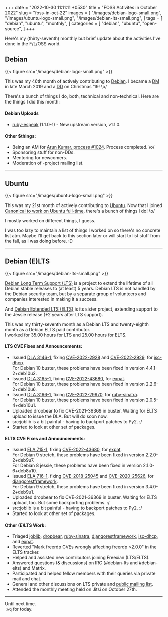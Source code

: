 +++
date = "2022-10-30 11:11:11 +0530"
title = "FOSS Activites in October 2022"
slug = "foss-in-oct-22"
images = [
    "/images/debian-logo-small.png",
    "/images/ubuntu-logo-small.png",
    "/images/debian-lts-small.png",
]
tags = [
    "debian",
    "ubuntu",
    "monthly",
]
categories = [
    "debian",
    "ubuntu",
    "open-source",
]
+++

Here's my (thirty-seventh) monthly but brief update about the activities I've done in the F/L/OSS world.

## Debian
{{< figure src="/images/debian-logo-small.png" >}}

This was my 46th month of actively contributing to [Debian](https://www.debian.org/).
I became a [DM](https://wiki.debian.org/DebianMaintainer) in late March 2019 and a [DD](https://wiki.debian.org/DebianDeveloper) on Christmas '19! \o/

There's a bunch of things I do, both, technical and non-technical. Here are the things I did this month:

#### Debian Uploads

- [ruby-espeak](https://tracker.debian.org/pkg/ruby-espeak) (1.1.0-1) - New upstream version, v1.1.0.

#### Other $things:

- Being an AM for [Arun Kumar, process #1024](https://nm.debian.org/process/1024/). Process completed. \o/
- Sponsoring stuff for non-DDs.
- Mentoring for newcomers.
- Moderation of -project mailing list.

---

## Ubuntu
{{< figure src="/images/ubuntu-logo-small.png" >}}

This was my 21st month of actively contributing to [Ubuntu](https://ubuntu.com/about).
Now that I joined [Canonical to work on Ubuntu full-time](https://utkarsh2102.org/posts/hello-canonical/), there's a bunch of things I do! \o/

I mostly worked on different things, I guess.

I was too lazy to maintain a list of things I worked on so there's
no concrete list atm. Maybe I'll get back to this section later or
will start to list stuff from the fall, as I was doing before. :D

---

## Debian (E)LTS
{{< figure src="/images/debian-lts-small.png" >}}

[Debian Long Term Support (LTS)](https://www.freexian.com/en/services/debian-lts.html) is a project to extend the lifetime of all Debian stable releases to (at least) 5 years. Debian LTS is not handled by the Debian security team, but by a separate group of volunteers and companies interested in making it a success.  

And [Debian Extended LTS (ELTS)](https://deb.freexian.com/extended-lts) is its sister project, extending support to the Jessie release (+2 years after LTS support).

This was my thirty-seventh month as a Debian LTS and twenty-eighth month as a Debian ELTS paid contributor.  
I worked for 35.00 hours for LTS and 25.00 hours for ELTS.

#### LTS CVE Fixes and Announcements:

- Issued [DLA 3146-1](https://lists.debian.org/debian-lts-announce/2022/10/msg00015.html), fixing [CVE-2022-2928](https://security-tracker.debian.org/tracker/CVE-2022-2928) and [CVE-2022-2929](https://security-tracker.debian.org/tracker/CVE-2022-2929), for [isc-dhcp](https://tracker.debian.org/pkg/isc-dhcp).  
  For Debian 10 buster, these problems have been fixed in version 4.4.1-2+deb10u2.
- Issued [DLA 3165-1](https://lists.debian.org/debian-lts-announce/2022/10/msg00033.html), fixing [CVE-2022-43680](https://security-tracker.debian.org/tracker/CVE-2022-43680), for [expat](https://tracker.debian.org/pkg/expat).  
  For Debian 10 buster, these problems have been fixed in version 2.2.6-2+deb10u6.
- Issued [DLA 3166-1](), fixing [CVE-2022-29970](https://security-tracker.debian.org/tracker/CVE-2022-29970), for [ruby-sinatra](https://tracker.debian.org/pkg/ruby-sinatra).  
  For Debian 10 buster, these problems have been fixed in version 2.0.5-4+deb10u1.
- Uploaded dropbear to fix CVE-2021-36369 in buster. Waiting for ELTS upload to issue the DLA. But will do soon now.
- src:joblib is a bit painful - having to backport patches to Py2. :/
- Started to look at other set of packages.

#### ELTS CVE Fixes and Announcements:

- Issued [ELA 715-1](https://www.freexian.com/lts/extended/updates/ela-715-1-expat/), fixing [CVE-2022-43680](https://security-tracker.debian.org/tracker/CVE-2022-43680), for [expat](https://tracker.debian.org/pkg/expat).  
  For Debian 9 stretch, these problems have been fixed in version 2.2.0-2+deb9u7.  
  For Debian 8 jessie, these problems have been fixed in version 2.1.0-6+deb8u10.
- Issued [ELA 716-1](https://www.freexian.com/lts/extended/updates/ela-716-1-djangorestframework/), fixing [CVE-2018-25045](https://security-tracker.debian.org/tracker/CVE-2018-25045) and [CVE-2020-25626](https://security-tracker.debian.org/tracker/CVE-2020-25626), for [djangorestframework](https://tracker.debian.org/pkg/djangorestframework).  
  For Debian 9 stretch, these problems have been fixed in version 3.4.0-2+deb9u1.
- Uploaded dropbear to fix CVE-2021-36369 in buster. Waiting for ELTS upload, too. But some backporting problems. :/
- src:joblib is a bit painful - having to backport patches to Py2. :/
- Started to look at other set of packages.

#### Other (E)LTS Work:

- Triaged [joblib](https://tracker.debian.org/pkg/joblib),
[dropbear](https://tracker.debian.org/pkg/dropbear),
[ruby-sinatra](https://tracker.debian.org/pkg/ruby-sinatra),
[djangorestframework](https://tracker.debian.org/pkg/djangorestframework),
[isc-dhcp](https://tracker.debian.org/pkg/isc-dhcp), and
[expat](https://tracker.debian.org/pkg/expat).
- Reverted "Mark freerdp CVEs wrongly affecting freerdp <2.0.0" in the ELTS tracker.
- Helped and assisted new contributors joining Freexian (LTS/ELTS).
- Answered questions (& discussions) on IRC (#debian-lts and #debian-elts) and Matrix.
- Participated and helped fellow members with their queries via private mail and chat.
- General and other discussions on LTS private and [public mailing list](https://lists.debian.org/debian-lts/2022/10/threads.html).
- Attended the monthly meeting held on Jitsi on October 27th.

---

Until next time.  
`:wq` for today.
